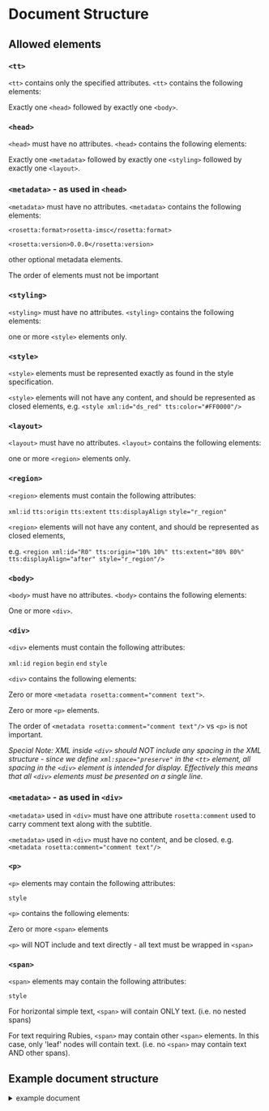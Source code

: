 # Document Structure

## Allowed elements

### `<tt>`
`<tt>` contains only the specified attributes. `<tt>` contains the following elements:

Exactly one `<head>` followed by exactly one `<body>`.

### `<head>`
`<head>` must have no attributes. `<head>` contains the following elements:

Exactly one `<metadata>` followed by exactly one `<styling>` followed by exactly one `<layout>`.

### `<metadata>` - as used in `<head>`
`<metadata>` must have no attributes. `<metadata>` contains the following elements:

`<rosetta:format>rosetta-imsc</rosetta:format>`

`<rosetta:version>0.0.0</rosetta:version>`

other optional metadata elements.

The order of elements must not be important

### `<styling>`
`<styling>` must have no attributes. `<styling>` contains the following elements:

one or more `<style>` elements only.

### `<style>`
`<style>` elements must be represented exactly as found in the style specification.

`<style>` elements will not have any content, and should be represented as closed elements, e.g. `<style xml:id="ds_red" tts:color="#FF0000"/>`

### `<layout>`
`<layout>` must have no attributes. `<layout>` contains the following elements:

one or more `<region>` elements only.

### `<region>`
`<region>` elements must contain the following attributes:

`xml:id` `tts:origin` `tts:extent` `tts:displayAlign` `style="r_region"`

`<region>` elements will not have any content, and should be represented as closed elements, 

e.g. `<region xml:id="R0" tts:origin="10% 10%" tts:extent="80% 80%" tts:displayAlign="after" style="r_region"/>`

### `<body>`
`<body>` must have no attributes. `<body>` contains the following elements:

One or more `<div>`.

### `<div>`
`<div>` elements must contain the following attributes:

`xml:id` `region` `begin` `end` `style`

`<div>` contains the following elements:

Zero or more `<metadata rosetta:comment="comment text">`.

Zero or more `<p>` elements.

The order of `<metadata rosetta:comment="comment text"/>` vs `<p>` is not important.

*Special Note: XML inside `<div>` should NOT include any spacing in the XML structure - since we define `xml:space="preserve"` in the `<tt>` element, all spacing in the `<div>` element is intended for display.  Effectively this means that all `<div>` elements must be presented on a single line.*

### `<metadata>` - as used in `<div>`
`<metadata>` used in `<div>` must have one attribute `rosetta:comment` used to carry comment text along with the subtitle.

`<metadata>` used in `<div>` must have no content, and be closed.  e.g. `<metadata rosetta:comment="comment text"/>`

### `<p>`
`<p>` elements may contain the following attributes:

`style`

`<p>` contains the following elements:

Zero or more `<span>` elements

`<p>` will NOT include and text directly - all text must be wrapped in `<span>`

### `<span>`
`<span>` elements may contain the following attributes:

`style`

For horizontal simple text, `<span>` will contain ONLY text. (i.e. no nested spans)

For text requiring Rubies, `<span>` may contain other `<span>` elements. In this case, only 'leaf' nodes will contain text. (i.e. no `<span>` may contain text AND other spans).


## Example document structure

<details><summary>example document</summary>
 
```
<?xml version="1.0" encoding="UTF-8" standalone="yes"?>
<tt xmlns="http://www.w3.org/ns/ttml" xmlns:ttm="http://www.w3.org/ns/ttml#metadata" xmlns:tts="http://www.w3.org/ns/ttml#styling" xmlns:ttp="http://www.w3.org/ns/ttml#parameter" xmlns:xml="http://www.w3.org/XML/1998/namespace" xmlns:ebutts="urn:ebu:tt:style" xmlns:itts="http://www.w3.org/ns/ttml/profile/imsc1#styling" xmlns:rosetta="https://github.com/imsc-rosetta/specification" ttp:timeBase="media" ttp:cellResolution="30 15" xml:space="preserve" ttp:frameRate="25" ttp:frameRateMultiplier="1 1" xml:lang="el-GR">
<head>
<metadata>
 <rosetta:format>imsc-rosetta</rosetta:format>
 <rosetta:version>0.0.0</rosetta:version>
</metadata>
<styling>
 <style xml:id="r_region" tts:backgroundColor="transparent" tts:showBackground="whenActive" tts:fontStyle="normal" tts:fontWeight="normal" tts:color="white" tts:fontFamily="proportionalSansSerif" tts:textAlign="center" itts:fillLineGap="true" style="_r_default"/>
 <style xml:id="s_italic" tts:fontStyle="italic"/>
 <style xml:id="ds_fg_red" tts:color="#FF0000"/>
 <style xml:id="ds_fg_yellow" tts:color="#FFFF00"/>
 <style xml:id="ds_fg_green" tts:color="#00FF00"/>
 <style xml:id="ds_fg_cyan" tts:color="#00FFFF"/>
 <style xml:id="ds_fg_blue" tts:color="#0000FF"/>
 <style xml:id="ds_fg_magenta" tts:color="#FF00FF"/>
 <style xml:id="ps_bg_boxedblack" tts:backgroundColor="#000000"/>
 <style xml:id="ds_outlineblack" tts:textOutline="#000000 0.05em"/>
 <style xml:id="ds_nonered"/>
 <style xml:id="dp_al_start" tts:textAlign="start"/>
 <style xml:id="dp_al_end" tts:textAlign="end"/>
 <style xml:id="p_font2" tts:fontFamily="proportionalSansSerif" tts:lineHeight="125%" tts:fontSize="100%"/>
 <style xml:id="_d_default"/>
 <style xml:id="_s_default"/>
 <style xml:id="_p_default" style="p_font2"/>
 <style xml:id="_r_default" tts:origin="10% 10%" tts:extent="80% 80%" tts:displayAlign="after" tts:fontSize="5.333rh" tts:lineHeight="125%" ebutts:linePadding="0.25c"/>
</styling>
<layout>
 <region xml:id="R0" tts:origin="10% 10%" tts:extent="80% 80%" tts:displayAlign="after" style="r_region"/>
 <region xml:id="R1" tts:origin="10% 10%" tts:extent="80% 73.3%" tts:displayAlign="after" style="r_region"/>
 <region xml:id="R2" tts:origin="10% 10%" tts:extent="80% 66.7%" tts:displayAlign="after" style="r_region"/>
 <region xml:id="R3" tts:origin="10% 10%" tts:extent="80% 60%" tts:displayAlign="after" style="r_region"/>
 <region xml:id="R4" tts:origin="10% 10%" tts:extent="80% 53.3%" tts:displayAlign="after" style="r_region"/>
 <region xml:id="R5" tts:origin="10% 10%" tts:extent="80% 46.7%" tts:displayAlign="after" style="r_region"/>
 <region xml:id="R6" tts:origin="10% 43.3%" tts:extent="80% 46.7%" tts:displayAlign="before" style="r_region"/>
 <region xml:id="R7" tts:origin="10% 36.7%" tts:extent="80% 53.3%" tts:displayAlign="before" style="r_region"/>
 <region xml:id="R8" tts:origin="10% 30%" tts:extent="80% 60%" tts:displayAlign="before" style="r_region"/>
 <region xml:id="R9" tts:origin="10% 23.3%" tts:extent="80% 66.7%" tts:displayAlign="before" style="r_region"/>
 <region xml:id="R10" tts:origin="10% 16.7%" tts:extent="80% 73.3%" tts:displayAlign="before" style="r_region"/>
 <region xml:id="R11" tts:origin="10% 10%" tts:extent="80% 80%" tts:displayAlign="before" style="r_region"/>
</layout>
</head>
<body>
<div xml:id="sub0" region="R0" begin="01:00:03.600" end="01:00:07.640" style="ds_outlineblack"><metadata rosetta:comment="this is a comment test a cr"/><p style="p_font2"><span style="ps_bg_boxedblack">First Frame of active video </span></p></div>
<div xml:id="1" region="R0" begin="01:00:07.760" end="01:00:11.760"><p style="p_font2"><span>1 line </span><span style="ds_nonered">  Center</span><span> Bottom</span></p></div>
<div xml:id="2" region="R0" begin="01:00:11.880" end="01:00:15.880" style="dp_al_start"><p style="p_font2"><span>1 line left  bottom</span></p></div>
<div xml:id="3" region="R0" begin="01:00:16.000" end="01:00:20.000" style="dp_al_end"><p style="p_font2"><span>1 line right bottom</span></p></div>
<div xml:id="4" region="R0" begin="01:00:20.120" end="01:00:24.120"><p style="p_font2"><span>two  line </span></p><p style="p_font2"><span>center bottom</span></p></div>
<div xml:id="5" region="R0" begin="01:00:24.240" end="01:00:28.240" style="dp_al_start"><p style="p_font2"><span>to lines</span></p><p style="p_font2"><span>left bottom</span></p></div>
<div xml:id="6" region="R0" begin="01:00:28.360" end="01:00:32.360" style="dp_al_end"><p style="p_font2"><span>two lines</span></p><p style="p_font2"><span>right bottom</span></p></div>
<div xml:id="7" region="R0" begin="01:00:32.480" end="01:00:36.480"><p style="p_font2"><span>row 11</span></p></div>
<div xml:id="8" region="R1" begin="01:00:36.640" end="01:00:40.640"><p style="p_font2"><span>row 10</span></p></div>
<div xml:id="9" region="R2" begin="01:00:40.760" end="01:00:44.760"><p style="p_font2"><span>row 9</span></p></div>
<div xml:id="10" region="R3" begin="01:00:44.880" end="01:00:48.880"><p style="p_font2"><span>row 8</span></p></div>
<div xml:id="11" region="R4" begin="01:00:49.000" end="01:00:53.000"><p style="p_font2"><span>row 7</span></p></div>
<div xml:id="12" region="R5" begin="01:00:53.120" end="01:00:57.120"><p style="p_font2"><span>row 6</span></p></div>
<div xml:id="13" region="R6" begin="01:00:57.240" end="01:01:01.240"><p style="p_font2"><span>row 5</span></p></div>
<div xml:id="14" region="R7" begin="01:01:01.360" end="01:01:05.360"><p style="p_font2"><span>row 4</span></p></div>
<div xml:id="15" region="R8" begin="01:01:05.480" end="01:01:09.480"><p style="p_font2"><span>row 3</span></p></div>
<div xml:id="16" region="R9" begin="01:01:09.640" end="01:01:13.640"><p style="p_font2"><span>row 2</span></p></div>
<div xml:id="17" region="R10" begin="01:01:13.760" end="01:01:17.760"><p style="p_font2"><span>row 1</span></p></div>
<div xml:id="18" region="R11" begin="01:01:17.880" end="01:01:21.880"><p style="p_font2"><span>row 0</span></p></div>
<div xml:id="19" region="R11" begin="01:01:22.000" end="01:01:26.000"><p style="p_font2"><span>top center</span></p></div>
<div xml:id="20" region="R11" begin="01:01:26.120" end="01:01:30.120" style="dp_al_start"><p style="p_font2"><span>top left</span></p></div>
<div xml:id="21" region="R11" begin="01:01:30.240" end="01:01:34.240" style="dp_al_end"><p style="p_font2"><span>top right</span></p></div>
<div xml:id="22" region="R0" begin="01:01:34.360" end="01:01:38.360"><p style="dp_al_start p_font2"><span>left</span></p><p style="p_font2"><span>center</span></p><p style="dp_al_end p_font2"><span>right</span></p></div>
<div xml:id="23" region="R0" begin="01:01:38.520" end="01:01:42.520"><p style="p_font2"><span>normal</span><span style="s_italic"> italic</span><span> normal</span></p></div>
<div xml:id="24" region="R0" begin="01:01:42.640" end="01:01:46.640"><p style="p_font2"><span style="ds_fg_red">red </span><span style="ds_fg_yellow">yellow </span><span style="ds_fg_green">green </span><span style="ds_fg_cyan">cyan </span><span style="ds_fg_blue">blue </span><span style="ds_fg_magenta">magenta</span></p></div>
<div xml:id="25" region="R11" begin="01:01:46.760" end="01:01:50.760"><p style="p_font2"><span>Two lines </span></p><p style="p_font2"><span>top center</span></p></div>
</body>
</tt>
```
</details>



